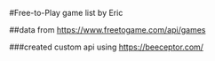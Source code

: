 #Free-to-Play game list by Eric

##data from https://www.freetogame.com/api/games

###created custom api using https://beeceptor.com/
